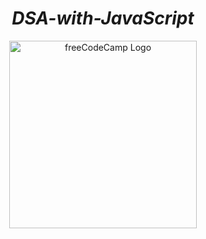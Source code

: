 # <div align="center">***DSA-with-JavaScript*** </div>
<div align="center">
    <img src="https://avatars2.githubusercontent.com/u/9892522?v=3&s=400" alt="freeCodeCamp Logo" width="300" height="300"/> 